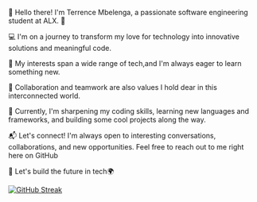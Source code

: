 👋 Hello there! I'm Terrence Mbelenga, a passionate software engineering student at ALX. 🚀

💻 I'm on a journey to transform my love for technology into innovative solutions and meaningful code.

🌱 My interests span a wide range of tech,and I'm always eager to learn something new.

🧩 Collaboration and teamwork are also values I hold dear in this interconnected world.

🔧 Currently, I'm sharpening my coding skills, learning new languages and frameworks, and building some cool projects along the way.


📬 Let's connect! I'm always open to interesting conversations, collaborations, and new opportunities. Feel free to reach out to me right here on GitHub


🚀 Let's build the future in tech🌍

[![GitHub Streak](https://streak-stats.demolab.com/?user=Mbelenga)](https://git.io/streak-stats)

<!---
Mbelenga/Mbelenga is a ✨ special ✨ repository because its `README.md` (this file) appears on your GitHub profile.
You can click the Preview link to take a look at your changes.
--->
